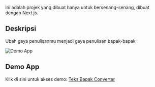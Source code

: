 Ini adalah projek yang dibuat hanya untuk bersenang-senang, dibuat dengan Next.js.
## Deskripsi
Ubah gaya penulisanmu menjadi gaya penulisan bapak-bapak

![Demo App](https://i.ibb.co/4shxwj8/Screen-Shot-2022-10-09-at-23-09-06.png)
## Demo App
Klik di sini untuk akses demo: [Teks Bapak Converter](https://teks-bapak-converter.vercel.app/)
